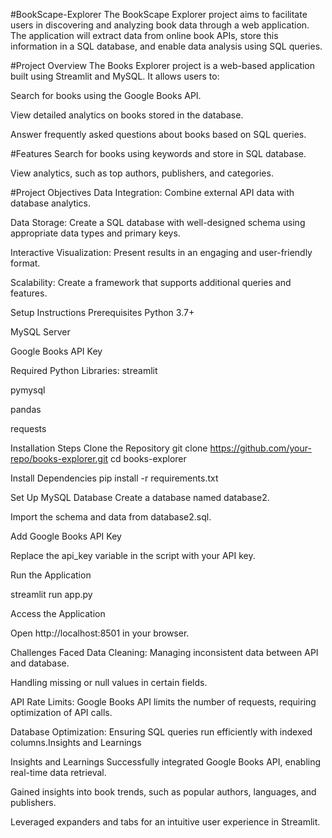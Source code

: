 #BookScape-Explorer
The BookScape Explorer project aims to facilitate users in discovering and analyzing book data through a web application. The application will extract data from online book APIs, store this information in a SQL database, and enable data analysis using SQL queries.

#Project Overview
The Books Explorer project is a web-based application built using Streamlit and MySQL. It allows users to:

Search for books using the Google Books API.

View detailed analytics on books stored in the database.

Answer frequently asked questions about books based on SQL queries.

#Features
Search for books using keywords and store in SQL database.

View analytics, such as top authors, publishers, and categories.

#Project Objectives
Data Integration: Combine external API data with database analytics.

Data Storage: Create a SQL database with well-designed schema using appropriate data types and primary keys.

Interactive Visualization: Present results in an engaging and user-friendly format.

Scalability: Create a framework that supports additional queries and features.

Setup Instructions
Prerequisites
Python 3.7+

MySQL Server

Google Books API Key

Required Python Libraries:
streamlit

pymysql

pandas

requests

Installation Steps
Clone the Repository
git clone https://github.com/your-repo/books-explorer.git cd books-explorer

Install Dependencies
pip install -r requirements.txt

Set Up MySQL Database
Create a database named database2.

Import the schema and data from database2.sql.

Add Google Books API Key

Replace the api_key variable in the script with your API key.

Run the Application

streamlit run app.py

Access the Application

Open http://localhost:8501 in your browser.

Challenges Faced
Data Cleaning:
Managing inconsistent data between API and database.

Handling missing or null values in certain fields.

API Rate Limits:
Google Books API limits the number of requests, requiring optimization of API calls.

Database Optimization:
Ensuring SQL queries run efficiently with indexed columns.Insights and Learnings

Insights and Learnings
Successfully integrated Google Books API, enabling real-time data retrieval.

Gained insights into book trends, such as popular authors, languages, and publishers.

Leveraged expanders and tabs for an intuitive user experience in Streamlit.

